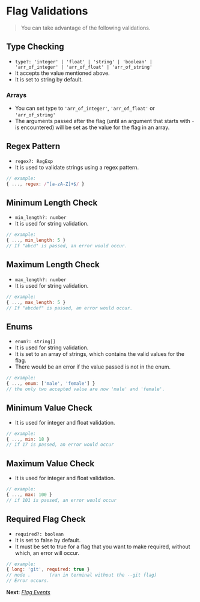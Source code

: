 # Flag Validations

> You can take advantage of the following validations.

## Type Checking

- `type?: 'integer' | 'float' | 'string' | 'boolean' | 'arr_of_integer' | 'arr_of_float' | 'arr_of_string'`
- It accepts the value mentioned above.
- It is set to string by default.

### Arrays

- You can set type to `'arr_of_integer'`, `'arr_of_float'` or `'arr_of_string'`
- The arguments passed after the flag (until an argument that starts with `-` is encountered) will be set as the value for the flag in an array.

## Regex Pattern

- `regex?: RegExp`
- It is used to validate strings using a regex pattern.

```js
// example:
{ ..., regex: /^[a-zA-Z]+$/ }
```

## Minimum Length Check

- `min_length?: number`
- It is used for string validation.

```js
// example:
{ ..., min_length: 5 }
// If "abcd" is passed, an error would occur.
```

## Maximum Length Check

- `max_length?: number`
- It is used for string validation.

```js
// example:
{ ..., max_length: 5 }
// If "abcdef" is passed, an error would occur.
```

## Enums

- `enum?: string[]`
- It is used for string validation.
- It is set to an array of strings, which contains the valid values for the flag.
- There would be an error if the value passed is not in the enum.

```js
// example:
{ ..., enum: ['male', 'female'] }
// the only two accepted value are now 'male' and 'female'.
```

## Minimum Value Check

- It is used for integer and float validation.

```js
// example:
{ ..., min: 18 }
// if 17 is passed, an error would occur
```

## Maximum Value Check

- It is used for integer and float validation.

```js
// example:
{ ..., max: 100 }
// if 101 is passed, an error would occur
```

## Required Flag Check

- `required?: boolean`
- It is set to false by default.
- It must be set to true for a flag that you want to make required, without which, an error will occur.

```js
// example:
{ long: 'git', required: true }
// node .       (ran in terminal without the --git flag)
// Error occurs.
```

**Next**: *[Flag Events](src/flag_events.md)*